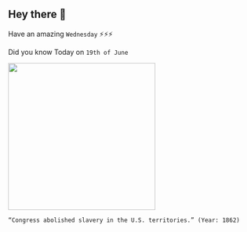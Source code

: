 ## Hey there 👋
Have an amazing `Wednesday` ⚡⚡⚡

Did you know Today on `19th of June`
 
 [<img src="https://cdn.britannica.com/49/168949-050-64CF22C4/Map-states-slave-slavery-territory-freedom-Missouri-1856.jpg" width="300" />](https://www.archives.gov/publications/prologue/2017/winter/summer-of-1862) 
 ```
“Congress abolished slavery in the U.S. territories.” (Year: 1862)
```
